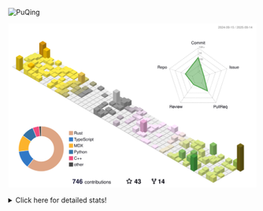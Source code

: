 ![PuQing](https://user-images.githubusercontent.com/27223114/171565019-9a56fae6-b08b-421f-99db-7e830da42371.png)

![](./profile-3d-contrib/profile-season-animate.svg)

<details>
<summary>Click here for detailed stats!</summary>

<!--START_SECTION:waka-->
![Lines of code](https://img.shields.io/badge/From%20Hello%20World%20I%27ve%20Written-2.7%20million%20lines%20of%20code-blue)

**🐱 My GitHub Data** 

> 📦 455.7 kB Used in GitHub's Storage 
 > 
> 🏆 494 Contributions in the Year 2025
 > 
> 🚫 Not Opted to Hire
 > 
> 📜 35 Public Repositories 
 > 
> 🔑 35 Private Repositories 
 > 
**I'm an Early 🐤** 

```text
🌞 Morning                974 commits         ██░░░░░░░░░░░░░░░░░░░░░░░   09.17 % 
🌆 Daytime                4581 commits        ███████████░░░░░░░░░░░░░░   43.13 % 
🌃 Evening                2864 commits        ███████░░░░░░░░░░░░░░░░░░   26.96 % 
🌙 Night                  2203 commits        █████░░░░░░░░░░░░░░░░░░░░   20.74 % 
```


📊 **This Week I Spent My Time On** 

```text
💬 Programming Languages: 
Swift                    11 hrs 6 mins       █████████████░░░░░░░░░░░░   50.03 % 
Rust                     3 hrs 59 mins       ████░░░░░░░░░░░░░░░░░░░░░   17.96 % 
Python                   2 hrs 50 mins       ███░░░░░░░░░░░░░░░░░░░░░░   12.81 % 
C++                      1 hr 55 mins        ██░░░░░░░░░░░░░░░░░░░░░░░   08.68 % 
JSON                     43 mins             █░░░░░░░░░░░░░░░░░░░░░░░░   03.30 % 

🔥 Editors: 
VS Code                  22 hrs 11 mins      █████████████████████████   99.93 % 
Obsidian                 0 secs              ░░░░░░░░░░░░░░░░░░░░░░░░░   00.07 % 

💻 Operating System: 
Mac                      11 hrs 39 mins      █████████████░░░░░░░░░░░░   52.52 % 
WSL                      5 hrs 55 mins       ███████░░░░░░░░░░░░░░░░░░   26.68 % 
Linux                    4 hrs 37 mins       █████░░░░░░░░░░░░░░░░░░░░   20.80 % 
```


<!--END_SECTION:waka-->
</details>
